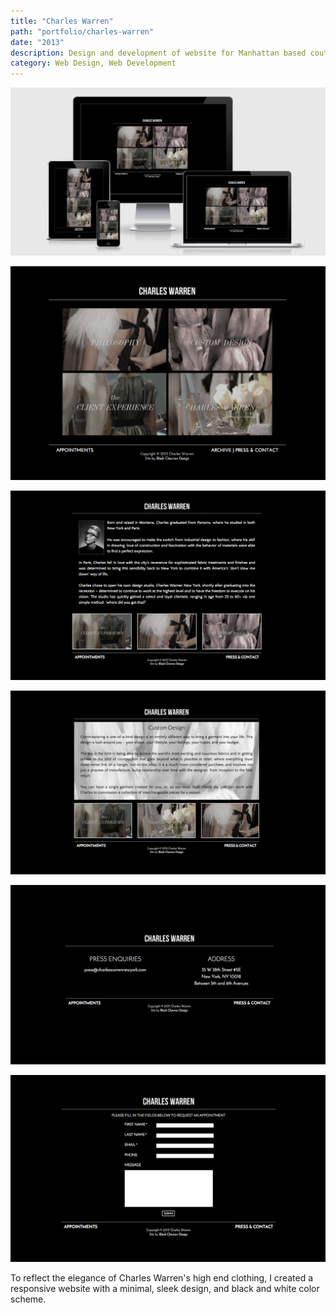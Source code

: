 ```yaml
---
title: "Charles Warren"
path: "portfolio/charles-warren"
date: "2013"
description: Design and development of website for Manhattan based couture designer and dressmaker.
category: Web Design, Web Development
---
```



<div class="kg-card kg-image-card kg-width-full">

![charles warren website screenshot](./charleswarren_responsive.png)

</div>

<div class="kg-card kg-image-card kg-width-full">

![charles warren website screenshot](./charles_warren_index.jpg)

</div>

<div class="kg-card kg-image-card kg-width-full">

![charles warren about page screenshot](./charleswarren_about.png)

</div>

<div class="kg-card kg-image-card kg-width-full">

![charles warren design page screenshot](./charleswarren_design.png)

</div>

<div class="kg-card kg-image-card kg-width-full">

![charles warren design page screenshot](./charleswarren_contact.png)

</div>

<div class="kg-card kg-image-card kg-width-full">

![charles warren appointment page screenshot](./charleswarren_appt.png)

</div>

<p>
To reflect the elegance of Charles Warren&apos;s high end clothing, I created a responsive website with a minimal, sleek design, and black and white color scheme.
</p>
